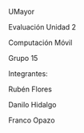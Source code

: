 UMayor

Evaluación Unidad 2

Computación Móvil


Grupo 15

Integrantes:

Rubén Flores

Danilo Hidalgo

Franco Opazo
